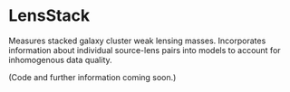 # LensStack
Measures stacked galaxy cluster weak lensing masses.  Incorporates information about individual source-lens pairs into models to account for inhomogenous data quality. 

(Code and further information coming soon.)
